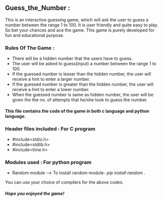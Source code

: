 ## Guess_the_Number : 
This is an interactive guessing game, which will ask the user to guess a number between the range 1 to 100.
It is user friendly and quite easy to play. So bet your chances and ace the game.
This game is purely developed for fun and educational purpose. 

### Rules Of The Game :
* There will be a hidden number that the users have to guess.
* The user will be asked to guess(input) a number between the range 1 to 100.
* If the guessed number is lesser than the hidden number, the user will receive a hint to enter a larger number.
* If the guessed number is greater than the hidden number, the user will receive a hint to enter a lower number.
* When the guessed number is same as hidden number, the user will be given the the no. of attempts that he/she took to guess the number.

#### This file contains the code of the game in both c language and python language. 

### Header files included : For C program
* #include<stdio.h>
* #include<stdlib.h>
* #include<time.h>

### Modules used : For python program
* Random module --> To install random module- *pip install random* .

You can use your choice of compilers for the above codes.

##### Hope you enjoyed the game! 
